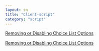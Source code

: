 ```yaml
---
layout: sn
title: "Client-script"
category: "script"
---
```


<a href="https://servicenowguru.com/scripting/client-scripts-scripting/removing-disabling-choice-list-options/">Removing or Disabling Choice List Options</a>

<a href="https://servicenowguru.com/scripting/ui-info-error-message-cheat-sheet/">Removing or Disabling Choice List Options</a>
